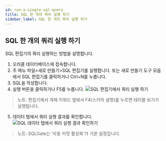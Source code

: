```yaml
---
id: run-a-single-sql-query
title: SQL 한 개의 쿼리 실행 하기
sidebar_label: SQL 한 개의 쿼리 실행 하기
---
```


## SQL 한 개의 쿼리 실행 하기

SQL 편집기의 쿼리 실행하는 방법을 설명합니다.

1. 오라클 데이터베이스에 접속합니다.
2. 주 메뉴 파일>새로 만들기>SQL 편집기를 실행합니다. 또는 새로 만들기 도구 모음에서 SQL 편집기를 클릭하거나 Ctrl+N를 누릅니다.
3. SQL을 작성합니다.
4. 실행 버튼을 클릭하거나 F5를 누릅니다.
![SQL 편집기에서 쿼리 실행 하기](https://s3.ap-northeast-2.amazonaws.com/sqlgate-manual-content/C9B88A278014199CECBA97B814E11E57.jpg)
> 노트: 편집기에서 개체 키워드 옆에서 F4(스키마 설명)를 누르면 테이블 보기가 실행됩니다.

5. 데이터 탭에서 쿼리 실행 결과를 확인합니다.
![SQL 데이터 탭에서 쿼리 실행 결과 확인하기](https://s3.ap-northeast-2.amazonaws.com/sqlgate-manual-content/1C11BC265403AA5D3845EF7A1DCA6DE7.jpg)

> 노트: SQLGate는 ‘자동 커밋 활성화’가 기본 설정입니다.

